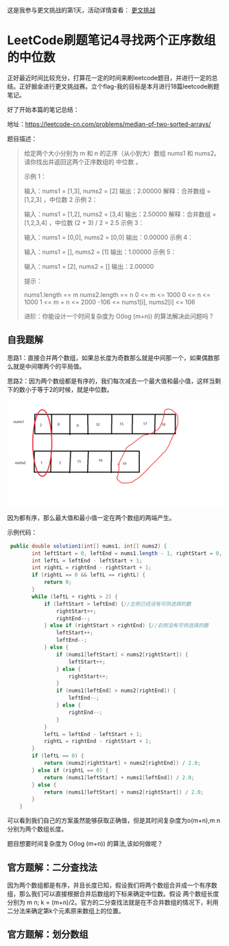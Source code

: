 这是我参与更文挑战的第1天，活动详情查看： [更文挑战](https://juejin.cn/post/6967194882926444557)

# LeetCode刷题笔记4寻找两个正序数组的中位数

正好最近时间比较充分，打算花一定的时间来刷leetcode题目，并进行一定的总结。正好掘金进行更文挑战赛。立个flag-我的目标是本月进行18篇leetcode刷题笔记。

好了开始本篇的笔记总结：

地址：https://leetcode-cn.com/problems/median-of-two-sorted-arrays/

题目描述：

> 给定两个大小分别为 m 和 n 的正序（从小到大）数组 nums1 和 nums2。请你找出并返回这两个正序数组的 中位数 。
>
>  
>
> 示例 1：
>
> 输入：nums1 = [1,3], nums2 = [2]
> 输出：2.00000
> 解释：合并数组 = [1,2,3] ，中位数 2
> 示例 2：
>
> 输入：nums1 = [1,2], nums2 = [3,4]
> 输出：2.50000
> 解释：合并数组 = [1,2,3,4] ，中位数 (2 + 3) / 2 = 2.5
> 示例 3：
>
> 输入：nums1 = [0,0], nums2 = [0,0]
> 输出：0.00000
> 示例 4：
>
> 输入：nums1 = [], nums2 = [1]
> 输出：1.00000
> 示例 5：
>
> 输入：nums1 = [2], nums2 = []
> 输出：2.00000
>
>
> 提示：
>
> nums1.length == m
> nums2.length == n
> 0 <= m <= 1000
> 0 <= n <= 1000
> 1 <= m + n <= 2000
> -106 <= nums1[i], nums2[i] <= 106
>
>
> 进阶：你能设计一个时间复杂度为 O(log (m+n)) 的算法解决此问题吗？
>

## 自我题解

思路1：直接合并两个数组，如果总长度为奇数那么就是中间那一个，如果偶数那么就是中间哪两个的平局值。

思路2：因为两个数组都是有序的，我们每次减去一个最大值和最小值，这样当剩下的数小于等于2的时候，就是中位数。

![](删除最大和最小值.png)

因为都有序，那么最大值和最小值一定在两个数组的两端产生。

示例代码：

```java
 public double solution1(int[] nums1, int[] nums2) {
        int leftStart = 0, leftEnd = nums1.length - 1, rightStart = 0, rightEnd = nums2.length - 1;
        int leftL = leftEnd - leftStart + 1;
        int rightL = rightEnd - rightStart + 1;
        if (rightL == 0 && leftL == rightL) {
            return 0;
        }
        while (leftL + rightL > 2) {
            if (leftStart > leftEnd) {//左侧已经没有可供选择的数
                rightStart++;
                rightEnd--;
            } else if (rightStart > rightEnd) {//右侧没有可供选择的数
                leftStart++;
                leftEnd--;
            } else {
                if (nums1[leftStart] < nums2[rightStart]) {
                    leftStart++;
                } else {
                    rightStart++;
                }
                if (nums1[leftEnd] > nums2[rightEnd]) {
                    leftEnd--;
                } else {
                    rightEnd--;
                }
            }
            leftL = leftEnd - leftStart + 1;
            rightL = rightEnd - rightStart + 1;
        }
        if (leftL == 0) {
            return (nums2[rightStart] + nums2[rightEnd]) / 2.0;
        } else if (rightL == 0) {
            return (nums1[leftStart] + nums1[leftEnd]) / 2.0;
        } else {
            return (nums1[leftStart] + nums2[rightStart]) / 2.0;
        }
    }
```

可以看到我们自己的方案虽然能够获取正确值，但是其时间复杂度为o(m+n),m n 分别为两个数组长度。

题目想要时间复杂度为 O(log (m+n)) 的算法,该如何做呢？

## 官方题解：二分查找法

因为两个数组都是有序，并且长度已知，假设我们将两个数组合并成一个有序数组，那么我们可以直接根据合并后数组的下标来确定中位数。假设 两个数组长度分别为  m n; k = (m+n)/2。官方的二分查找法就是在不合并数组的情况下，利用二分法来确定第k个元素原来数组上的位置。

## 官方题解：划分数组